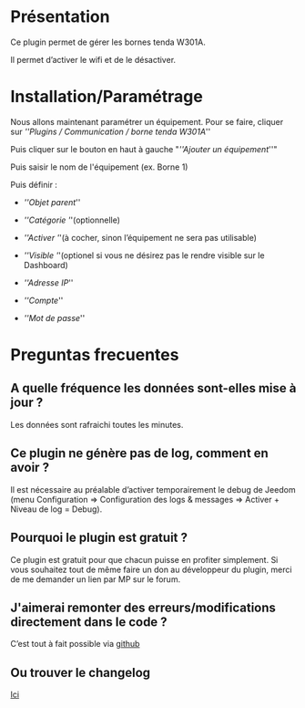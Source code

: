 Présentation
============

Ce plugin permet de gérer les bornes tenda W301A.

Il permet d’activer le wifi et de le désactiver.

Installation/Paramétrage
========================

Nous allons maintenant paramétrer un équipement. Pour se faire, cliquer sur *''Plugins / Communication / borne tenda W301A*''

Puis cliquer sur le bouton en haut à gauche "*''Ajouter un équipement*''"

Puis saisir le nom de l'équipement (ex. Borne 1)

Puis définir :

-   *''Objet parent*''

-   *''Catégorie '*'(optionnelle)

-   *''Activer '*'(à cocher, sinon l’équipement ne sera pas utilisable)

-   *''Visible '*'(optionel si vous ne désirez pas le rendre visible sur le Dashboard)

-   *''Adresse IP*''

-   *''Compte*''

-   *''Mot de passe*''

Preguntas frecuentes
===

A quelle fréquence les données sont-elles mise à jour ?
-------------------------------------------------------

Les données sont rafraichi toutes les minutes.

Ce plugin ne génère pas de log, comment en avoir ?
--------------------------------------------------
Il est nécessaire au préalable d’activer temporairement le debug de Jeedom (menu Configuration ⇒ Configuration des logs & messages ⇒ Activer + Niveau de log = Debug).

Pourquoi le plugin est gratuit ?
--------------------------------

Ce plugin est gratuit pour que chacun puisse en profiter simplement. Si vous souhaitez tout de même faire un don au développeur du plugin, merci de me demander un lien par MP sur le forum.

J'aimerai remonter des erreurs/modifications directement dans le code ?
-----------------------------------------------------------------------
C’est tout à fait possible via
[github](https://github.com/Jeedom-Plugins-Extra/plugin-bornetenda/)

Ou trouver le changelog
-----------------------
[Ici](https://jeedom.github.io/plugin-bornetenda/fr_FR/changelog.html)
